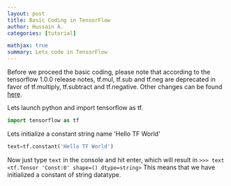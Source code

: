 ```yaml
---
layout: post
title: Basic Coding in TensorFlow
author: Hussain A.
categories: [tutorial]

mathjax: true
summary: Lets code in TensorFlow
---
```


Before we proceed the basic coding, please note that according to the tensorflow 1.0.0 release notes,
tf.mul, tf.sub and tf.neg are deprecated in favor of tf.multiply, tf.subtract and tf.negative. Other changes
can be found [here](https://github.com/tensorflow/tensorflow/blob/master/RELEASE.md#breaking-changes-to-the-api).

Lets launch python and import tensorflow as tf.

```python 
import tensorflow as tf
```
Lets initialize a constant string name 'Hello TF World'

```python
text=tf.constant('Hello TF World')
```
Now just type `text` in the console and hit enter, which will result in 
`>>> text
<tf.Tensor 'Const:0' shape=() dtype=string>`
This means that we have initialized a constant of string datatype.


